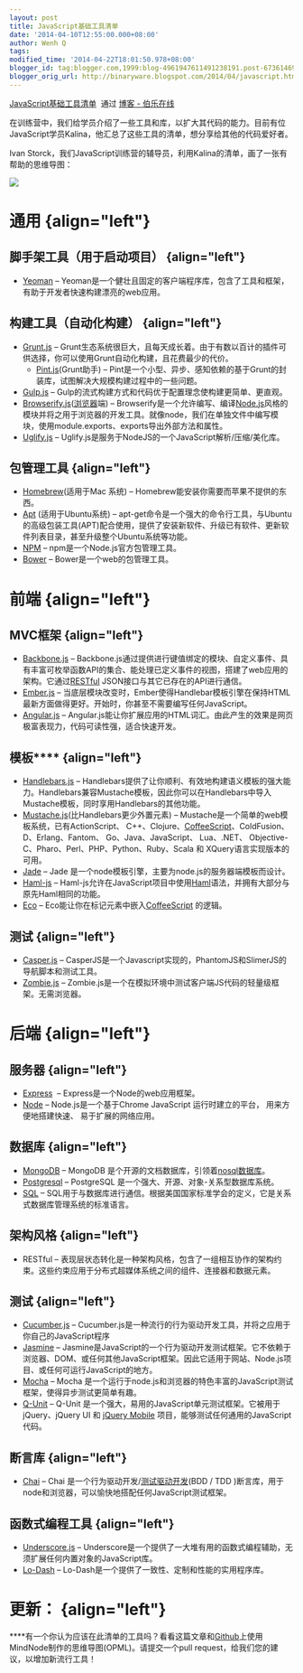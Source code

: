 ```yaml
---
layout: post
title: JavaScript基础工具清单
date: '2014-04-10T12:55:00.000+08:00'
author: Wenh Q
tags:
modified_time: '2014-04-22T18:01:50.978+08:00'
blogger_id: tag:blogger.com,1999:blog-4961947611491238191.post-6736146950853526271
blogger_orig_url: http://binaryware.blogspot.com/2014/04/javascript.html
---
```

[JavaScript基础工具清单](http://blog.jobbole.com/64771/)  通过 [博客 -
伯乐在线](http://blog.jobbole.com/)

在训练营中，我们给学员介绍了一些工具和库，以扩大其代码的能力。目前有位JavaScript学员Kalina，他汇总了这些工具的清单，想分享给其他的代码爱好者。

Ivan
Storck，我们JavaScript训练营的辅导员，利用Kalina的清单，画了一张有帮助的思维导图：

![](http://ww3.sinaimg.cn/large/63918611gw1ef9tv36yxpj20xc0o5jst.jpg)

**通用** {align="left"}
========

脚手架工具（用于启动项目） {align="left"}
--------------------------

-   [Yeoman](http://yeoman.io/) – Yeoman是一个健壮且固定的客户端程序库，包含了工具和框架，有助于开发者快速构建漂亮的web应用。

构建工具（自动化构建） {align="left"}
----------------------

-   [Grunt.js](http://gruntjs.com/) – Grunt生态系统很巨大，且每天成长着。由于有数以百计的插件可供选择，你可以使用Grunt自动化构建，且花费最少的代价。
    -   [Pint.js](http://www.pintjs.com/)(Grunt助手)
        – Pint是一个小型、异步、感知依赖的基于Grunt的封装库，试图解决大规模构建过程中的一些问题。
-   [Gulp.js](http://gulpjs.com/) – Gulp的流式构建方式和代码优于配置理念使构建更简单、更直观。
-   [Browserify.js](http://browserify.org/)([浏览器](http://blog.jobbole.com/12749/ "现代浏览器的工作原理")端)
    – Browserify是一个允许编写、编译[Node.js](http://blog.jobbole.com/1254/ "Node.js 究竟是什么？")风格的模块并将之用于浏览器的开发工具。就像node，我们在单独文件中编写模块，使用module.exports、exports导出外部方法和属性。
-   [Uglify.js](http://marijnhaverbeke.nl//uglifyjs) – Uglify.js是服务于NodeJS的一个JavaScript解析/压缩/美化库。

包管理工具 {align="left"}
----------

-   [Homebrew](http://brew.sh/)(适用于Mac 系统)
    – Homebrew能安装你需要而苹果不提供的东西。
-   [Apt](https://help.ubuntu.com/12.04/serverguide/apt-get.html) (适用于Ubuntu系统)
    – apt-get命令是一个强大的命令行工具，与Ubuntu的高级包装工具(APT)配合使用，提供了安装新软件、升级已有软件、更新软件列表目录，甚至升级整个Ubuntu系统等功能。
-   [NPM](https://www.npmjs.org/) – npm是一个Node.js官方包管理工具。
-   [Bower](http://bower.io/) – Bower是一个web的包管理工具。

**前端** {align="left"}
========

MVC框架 {align="left"}
-------

-   [Backbone.js](http://backbonejs.org/) –
    Backbone.js通过提供进行键值绑定的模块、自定义事件、具有丰富可枚举函数API的集合、能处理已定义事件的视图，搭建了web应用的架构。它通过[RESTful](http://blog.jobbole.com/41233/ "RESTful API 设计最佳实践") JSON接口与其它已存在的API进行通信。
-   [Ember.js](http://emberjs.com/) –
    当底层模块改变时，Ember使得Handlebar模板引擎在保持HTML最新方面做得更好。开始时，你甚至不需要编写任何JavaScript。
-   [Angular.js](http://angularjs.org/) – Angular.js能让你扩展应用的HTML词汇。由此产生的效果是网页极富表现力，代码可读性强，适合快速开发。

模板**** {align="left"}
--------

-   [Handlebars.js](http://handlebarsjs.com/) –
    Handlebars提供了让你顺利、有效地构建语义模板的强大能力。Handlebars兼容Mustache模板，因此你可以在Handlebars中导入Mustache模板，同时享用Handlebars的其他功能。
-   [Mustache.js](http://mustache.github.io/)(比Handlebars更少外置元素)
    – Mustache是一个简单的web模板系统，已有ActionScript、
    C++、Clojure、[CoffeeScript](http://blog.jobbole.com/29190 "初步了解 CoffeeScript")、ColdFusion、D、Erlang、Fantom、
    Go、Java、JavaScript、 Lua、.NET、
    Objective-C、Pharo、Perl、PHP、Python、Ruby、Scala 和
    XQuery语言实现版本的可用。
-   [Jade](http://jade-lang.com/) – Jade
    是一个node模板引擎，主要为node.js的服务器端模板而设计。
-   [Haml-js](https://github.com/creationix/haml-js) –
    Haml-js允许在JavaScript项目中使用[Haml](http://haml.info/)语法，并拥有大部分与原先Haml相同的功能。
-   [Eco](https://github.com/sstephenson/eco) –
    Eco能让你在标记元素中嵌入[CoffeeScript](http://coffeescript.org/) 的逻辑。

测试 {align="left"}
----

-   [Casper.js](http://casperjs.org/) –
    CasperJS是一个Javascript实现的，PhantomJS和SlimerJS的导航脚本和测试工具。
-   [Zombie.js](http://zombie.labnotes.org/) –
    Zombie.js是一个在模拟环境中测试客户端JS代码的轻量级框架。无需浏览器。

**后端** {align="left"}
========

服务器 {align="left"}
------

-   [Express](http://expressjs.com/)  – Express是一个Node的web应用框架。
-   [Node](http://nodejs.org/) – Node.js是一个基于Chrome JavaScript
    运行时建立的平台， 用来方便地搭建快速、 易于扩展的网络应用。

数据库 {align="left"}
------

-   [MongoDB](https://www.mongodb.org/) – MongoDB
    是个开源的文档数据库，引领着[nosql数据库](http://blog.jobbole.com/1344/ "8种Nosql数据库系统对比")。
-   [Postgresql](http://www.postgresql.org/) – PostgreSQL
    是一个强大、开源、对象-关系型数据库系统。
-   [SQL](http://www.sqlcourse.com/intro.html) –
    SQL用于与数据库进行通信。根据美国国家标准学会的定义，它是关系式数据库管理系统的标准语言。

架构风格 {align="left"}
--------

-   RESTful
    – 表现层状态转化是一种架构风格，包含了一组相互协作的架构约束。这些约束应用于分布式超媒体系统之间的组件、连接器和数据元素。

测试 {align="left"}
----

-   [Cucumber.js](https://github.com/cucumber/cucumber-js) – Cucumber.js是一种流行的行为驱动开发工具，并将之应用于你自己的JavaScript程序
-   [Jasmine](http://jasmine.github.io/) –
    Jasmine是JavaScript的一个行为驱动开发测试框架。它不依赖于浏览器、DOM、或任何其他JavaScript框架。因此它适用于网站、Node.js项目、或任何可运行JavaScript的地方。
-   [Mocha](http://visionmedia.github.io/mocha/) – Mocha
    是一个运行于node.js和浏览器的特色丰富的JavaScript测试框架，使得异步测试更简单有趣。
-   [Q-Unit](https://qunitjs.com/) – Q-Unit
    是一个强大，易用的JavaScript单元测试框架。它被用于jQuery、jQuery UI
    和 [jQuery
    Mobile](http://blog.jobbole.com/30216/ "用jQuery Mobile做HTML5移动应用的三个优缺点") 项目，能够测试任何通用的JavaScript代码。

断言库 {align="left"}
------

-   [Chai](http://chaijs.com/) – Chai
    是一个行为驱动开发/[测试驱动开发](http://www.amazon.cn/dp/B0011AP332/?tag=vastwork-23 "测试驱动开发")(BDD
    / TDD
    )断言库，用于node和浏览器，可以愉快地搭配任何JavaScript测试框架。

函数式编程工具 {align="left"}
--------------

-   [Underscore.js](http://underscorejs.org/) –
    Underscore是一个提供了一大堆有用的函数式编程辅助，无须扩展任何内置对象的JavaScript库。
-   [Lo-Dash](http://lodash.com/) –
    Lo-Dash是一个提供了一致性、定制和性能的实用程序库。



**更新：** {align="left"}
==========

****有一个你认为应该在此清单的工具吗？看看这篇文章和[Github](https://github.com/codefellows/jstools)上使用MindNode制作的思维导图(OPML)。请提交一个pull
request，给我们您的建议，以增加新流行工具！
